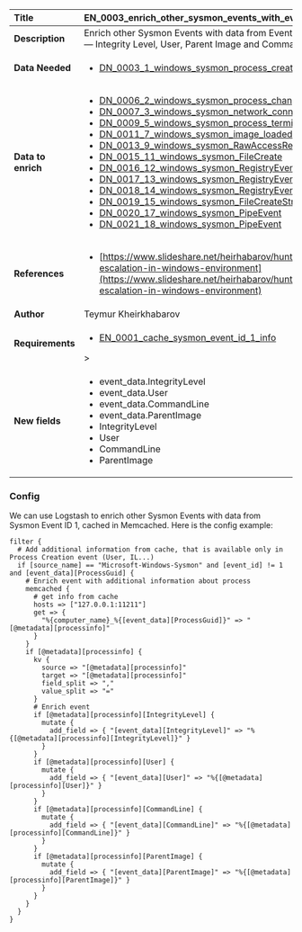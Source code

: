 | Title              | EN_0003_enrich_other_sysmon_events_with_event_id_1_data |
|:-------------------|:-----------------------------------------------------------------------------------------------------------------|
| **Description**    | Enrich other Sysmon Events with data from Events ID 1 (Process Create)  — Integrity Level, User, Parent Image and CommandLine fields. |
| **Data Needed**    |<ul><li>[DN_0003_1_windows_sysmon_process_creation](../Data_Needed/DN_0003_1_windows_sysmon_process_creation.md)</li></ul> |
| **Data to enrich** |<ul><li>[DN_0006_2_windows_sysmon_process_changed_a_file_creation_time](../Data_Needed/DN_0006_2_windows_sysmon_process_changed_a_file_creation_time.md)</li><li>[DN_0007_3_windows_sysmon_network_connection](../Data_Needed/DN_0007_3_windows_sysmon_network_connection.md)</li><li>[DN_0009_5_windows_sysmon_process_terminated](../Data_Needed/DN_0009_5_windows_sysmon_process_terminated.md)</li><li>[DN_0011_7_windows_sysmon_image_loaded](../Data_Needed/DN_0011_7_windows_sysmon_image_loaded.md)</li><li>[DN_0013_9_windows_sysmon_RawAccessRead](../Data_Needed/DN_0013_9_windows_sysmon_RawAccessRead.md)</li><li>[DN_0015_11_windows_sysmon_FileCreate](../Data_Needed/DN_0015_11_windows_sysmon_FileCreate.md)</li><li>[DN_0016_12_windows_sysmon_RegistryEvent](../Data_Needed/DN_0016_12_windows_sysmon_RegistryEvent.md)</li><li>[DN_0017_13_windows_sysmon_RegistryEvent](../Data_Needed/DN_0017_13_windows_sysmon_RegistryEvent.md)</li><li>[DN_0018_14_windows_sysmon_RegistryEvent](../Data_Needed/DN_0018_14_windows_sysmon_RegistryEvent.md)</li><li>[DN_0019_15_windows_sysmon_FileCreateStreamHash](../Data_Needed/DN_0019_15_windows_sysmon_FileCreateStreamHash.md)</li><li>[DN_0020_17_windows_sysmon_PipeEvent](../Data_Needed/DN_0020_17_windows_sysmon_PipeEvent.md)</li><li>[DN_0021_18_windows_sysmon_PipeEvent](../Data_Needed/DN_0021_18_windows_sysmon_PipeEvent.md)</li></ul> |
| **References**     |<ul><li>[https://www.slideshare.net/heirhabarov/hunting-for-privilege-escalation-in-windows-environment](https://www.slideshare.net/heirhabarov/hunting-for-privilege-escalation-in-windows-environment)</li></ul> |
| **Author**         | Teymur Kheirkhabarov           |
| **Requirements**   |<ul><li>[EN_0001_cache_sysmon_event_id_1_info](../Enrichments/EN_0001_cache_sysmon_event_id_1_info.md)</li></ul>> |
| **New fields**     |<ul><li>event_data.IntegrityLevel</li><li>event_data.User</li><li>event_data.CommandLine</li><li>event_data.ParentImage</li><li>IntegrityLevel</li><li>User</li><li>CommandLine</li><li>ParentImage</li></ul> |


### Config

We can use Logstash to enrich other Sysmon Events with data from Sysmon Event ID 1, cached in Memcached. 
Here is the config example:

```
filter {
  # Add additional information from cache, that is available only in Process Creation event (User, IL...)
  if [source_name] == "Microsoft-Windows-Sysmon" and [event_id] != 1 and [event_data][ProcessGuid] {
    # Enrich event with additional information about process
    memcached {
      # get info from cache
      hosts => ["127.0.0.1:11211"]
      get => {
        "%{computer_name}_%{[event_data][ProcessGuid]}" => "[@metadata][processinfo]"
      }
    }
    if [@metadata][processinfo] {
      kv {
        source => "[@metadata][processinfo]"
        target => "[@metadata][processinfo]"
        field_split => ","
        value_split => "="
      }
      # Enrich event
      if [@metadata][processinfo][IntegrityLevel] {
        mutate {
          add_field => { "[event_data][IntegrityLevel]" => "%{[@metadata][processinfo][IntegrityLevel]}" }
        }
      }
      if [@metadata][processinfo][User] {
        mutate {
          add_field => { "[event_data][User]" => "%{[@metadata][processinfo][User]}" }
        }
      }
      if [@metadata][processinfo][CommandLine] {
        mutate {
          add_field => { "[event_data][CommandLine]" => "%{[@metadata][processinfo][CommandLine]}" }
        }
      }
      if [@metadata][processinfo][ParentImage] {
        mutate {
          add_field => { "[event_data][ParentImage]" => "%{[@metadata][processinfo][ParentImage]}" }
        }
      }
    }
  }
}
```
